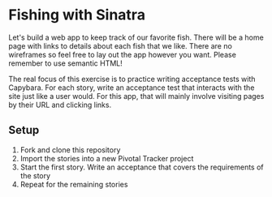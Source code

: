 # Fishing with Sinatra

Let's build a web app to keep track of our favorite fish. There will be a home page
with links to details about each fish that we like. There are no wireframes so feel
free to lay out the app however you want. Please remember to use semantic HTML!

The real focus of this exercise is to practice writing acceptance tests with Capybara.
For each story, write an acceptance test that interacts with the site just like a
user would. For this app, that will mainly involve visiting pages by their URL and
clicking links.

## Setup

1. Fork and clone this repository
1. Import the stories into a new Pivotal Tracker project
1. Start the first story. Write an acceptance that covers the requirements of the story
1. Repeat for the remaining stories
